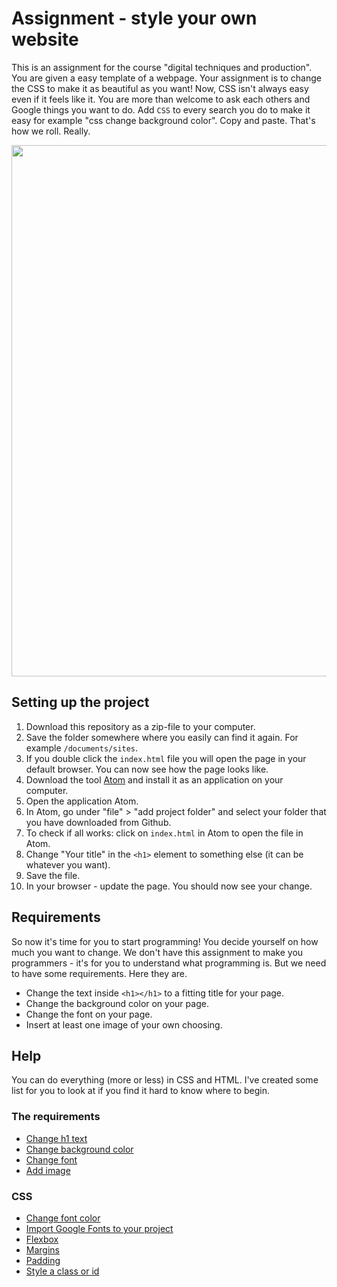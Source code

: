 # Assignment - style your own website
This is an assignment for the course "digital techniques and production". You are given a easy template of a webpage. Your assignment is to change the CSS to make it as beautiful as you want! Now, CSS isn't always easy even if it feels like it. You are more than welcome to ask each others and Google things you want to do. Add `CSS` to every search you do to make it easy for example "css change background color". Copy and paste. That's how we roll. Really.

<img src="https://media.giphy.com/media/13XW2MJE0XCoM0/giphy.gif" width="850" height="auto" />

## Setting up the project
1. Download this repository as a zip-file to your computer.
2. Save the folder somewhere where you easily can find it again. For example `/documents/sites`.
3. If you double click the `index.html` file you will open the page in your default browser. You can now see how the page looks like.
4. Download the tool [Atom](https://atom.io/) and install it as an application on your computer.
5. Open the application Atom. 
6. In Atom, go under "file" > "add project folder" and select your folder that you have downloaded from Github.
7. To check if all works: click on `index.html` in Atom to open the file in Atom.
8. Change "Your title" in the `<h1>` element to something else (it can be whatever you want).
9. Save the file.
10. In your browser - update the page. You should now see your change.

## Requirements
So now it's time for you to start programming! You decide yourself on how much you want to change. We don't have this assignment to make you programmers - it's for you to understand what programming is. But we need to have some requirements. Here they are.

* Change the text inside `<h1></h1>` to a fitting title for your page.
* Change the background color on your page.
* Change the font on your page.
* Insert at least one image of your own choosing.

## Help
You can do everything (more or less) in CSS and HTML. I've created some list for you to look at if you find it hard to know where to begin.

### The requirements
* [Change h1 text](https://developer.mozilla.org/en-US/docs/Web/HTML/Element/Heading_Elements)
* [Change background color](https://developer.mozilla.org/en-US/docs/Web/CSS/background-color)
* [Change font](https://developer.mozilla.org/en-US/docs/Web/CSS/font-family)
* [Add image](https://developer.mozilla.org/en-US/docs/Web/HTML/Element/img)

### CSS
* [Change font color](https://www.w3schools.com/csSref/pr_text_color.asp)
* [Import Google Fonts to your project](https://www.freecodecamp.org/news/how-to-use-google-fonts-in-your-next-web-design-project-e1ad48f1adfa/)
* [Flexbox](https://css-tricks.com/snippets/css/a-guide-to-flexbox/)
* [Margins](https://www.w3schools.com/csSref/pr_margin.asp)
* [Padding](https://www.w3schools.com/csSref/pr_padding.asp)
* [Style a class or id](https://www.htmldog.com/guides/css/intermediate/classid/)

